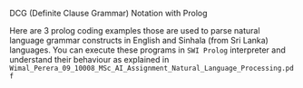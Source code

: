 DCG (Definite Clause Grammar) Notation with Prolog

Here are 3 prolog coding examples those are used to parse natural language grammar constructs in English and Sinhala (from Sri Lanka) languages. You can execute these programs in `SWI Prolog` interpreter and understand their behaviour as explained in `Wimal_Perera_09_10008_MSc_AI_Assignment_Natural_Language_Processing.pdf`
 
